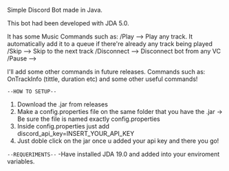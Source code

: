 Simple Discord Bot made in Java. 

This bot had been developed with JDA 5.0.

It has some Music Commands such as:
/Play <url> --> Play any track. It automatically add it to a queue if there're already any track being played
/Skip --> Skip to the next track
/Disconnect --> Disconnect bot from any VC
/Pause -->

I'll add some other commands in future releases. Commands such as: OnTrackInfo (tittle, duration etc) and some other useful commands!

`--HOW TO SETUP--`
1. Download the .jar from releases 
2. Make a config.properties file on the same folder that you have the .jar -> Be sure the file is named exactly config.properties 
3. Inside config.properties just add discord_api_key=INSERT_YOUR_API_KEY 
4. Just doble click on the jar once u added your api key and there you go!

`--REQUERIMENTS--`
-Have installed JDA 19.0 and added into your enviroment variables.